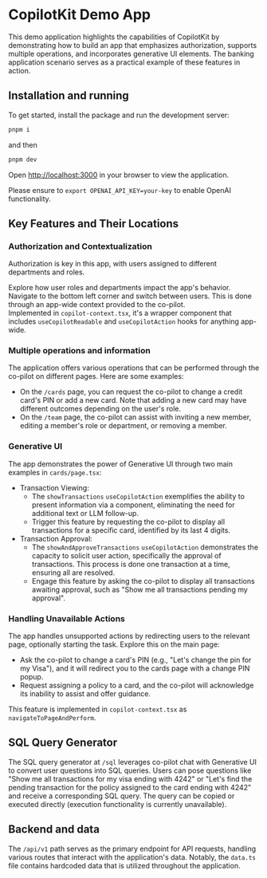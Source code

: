 # CopilotKit Demo App

This demo application highlights the capabilities of CopilotKit by demonstrating how to build an app that emphasizes authorization, supports multiple operations, and incorporates generative UI elements. The banking application scenario serves as a practical example of these features in action.

## Installation and running

To get started, install the package and run the development server:

```bash
pnpm i
```
and then
```bash
pnpm dev
```

Open [http://localhost:3000](http://localhost:3000) in your browser to view the application.

Please ensure to `export OPENAI_API_KEY=your-key` to enable OpenAI functionality.

## Key Features and Their Locations

### Authorization and Contextualization
Authorization is key in this app, with users assigned to different departments and roles.

Explore how user roles and departments impact the app's behavior. Navigate to the bottom left corner and switch between users. This is done through an app-wide context provided to the co-pilot.<br>
Implemented in `copilot-context.tsx`, it's a wrapper component that includes `useCopilotReadable` and `useCopilotAction` hooks for anything app-wide.

### Multiple operations and information

The application offers various operations that can be performed through the co-pilot on different pages. Here are some examples:

* On the `/cards` page, you can request the co-pilot to change a credit card's PIN or add a new card. Note that adding a new card may have different outcomes depending on the user's role.
* On the `/team` page, the co-pilot can assist with inviting a new member, editing a member's role or department, or removing a member.

### Generative UI

The app demonstrates the power of Generative UI through two main examples in `cards/page.tsx`:

- Transaction Viewing:
  - The `showTransactions` `useCopilotAction` exemplifies the ability to present information via a component, eliminating the need for additional text or LLM follow-up.
  - Trigger this feature by requesting the co-pilot to display all transactions for a specific card, identified by its last 4 digits.
- Transaction Approval:
  - The `showAndApproveTransactions` `useCopilotAction` demonstrates the capacity to solicit user action, specifically the approval of transactions. This process is done one transaction at a time, ensuring all are resolved.
  - Engage this feature by asking the co-pilot to display all transactions awaiting approval, such as "Show me all transactions pending my approval".

### Handling Unavailable Actions

The app handles unsupported actions by redirecting users to the relevant page, optionally starting the task. Explore this on the main page:

- Ask the co-pilot to change a card's PIN (e.g., "Let's change the pin for my Visa"), and it will redirect you to the cards page with a change PIN popup.
- Request assigning a policy to a card, and the co-pilot will acknowledge its inability to assist and offer guidance.

This feature is implemented in `copilot-context.tsx` as `navigateToPageAndPerform`.

## SQL Query Generator

The SQL query generator at `/sql` leverages co-pilot chat with Generative UI to convert user questions into SQL queries. Users can pose questions like "Show me all transactions for my visa ending with 4242" or "Let's find the pending transaction for the policy assigned to the card ending with 4242" and receive a corresponding SQL query. The query can be copied or executed directly (execution functionality is currently unavailable).

## Backend and data

The `/api/v1` path serves as the primary endpoint for API requests, handling various routes that interact with the application's data. Notably, the `data.ts` file contains hardcoded data that is utilized throughout the application.


  

